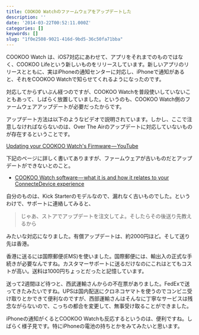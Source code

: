 ```yaml
---
title: COOKOO Watchのファームウェアをアップデートした
description: ''
date: '2014-03-22T00:52:11.000Z'
categories: []
keywords: []
slug: "1f0e2508-9021-416d-9bd5-36c50fa71bba"
---
```

COOKOO Watch は、iOS7対応にあわせて、アプリをそれまでのものではなく、COOKOO Lifeという新しいものをリリースしています。新しいアプリのリリースとともに、実はiPhoneの通知センターに対応し、iPhoneで通知があると、それをCOOKOO Watchで知らせてくれるようになったのです。

対応してからずいぶん経つのですが、COOKOO Watchを普段使いしていないこともあって、しばらく放置していました。というのも、COOKOO Watch側のファームウェアアップデートが必要だったからです。

アップデート方法は以下のようなビデオで説明されています。しかし、ここで注意しなければならないのは、Over The Airのアップデートに対応していないものが存在するということです。

[Updating your COOKOO Watch&#39;s Firmware — YouTube](http://www.youtube.com/watch?v=lP9sTserYXo)

下記のページに詳しく書いてありますが、ファームウェアが古いものだとアップデートができないとのこと。

*   [COOKOO Watch software — what it is and how it relates to your ConnecteDevice experience](https://connectedevice.zendesk.com/hc/en-us/articles/201329586-COOKOO-Watch-software-what-it-is-and-how-it-relates-to-your-ConnecteDevice-experience)

自分のものは、Kick Starterのモデルなので、漏れなく古いものでした。というわけで、サポートに連絡してみると、

> じゃあ、ストアでアップデートを注文してよ。そしたらその後送り先教えるから

みたいな対応になりました。有償アップデートは、約2000円ほど。そして送り先は香港。

香港に送るには国際郵便(EMS)を使いました。国際郵便には、輸出入の正式な手続きが必要なんですね。カスタマーサポートに送るだけなのにこれはとてもコストが高い。送料は1000円ちょっとだったと記憶しています。

送って2週間ほど待つと、西武運輸さんからの不在票がありました。FedExで送ってきたみたいですね。UPSは国内配送にクロネコヤマトを使うのでコンビニ受け取りとかできて便利なのですが、西部運輸さんはそんなに丁寧なサービスは残念ながらないので、こっちの都合を変更して、無事受け取ることができました。

iPhoneの通知がくるとCOOKOO Watchも反応するというのは、便利ですね。しばらく様子見です。特にiPhoneの電池の持ちとかをみてみたいと思います。